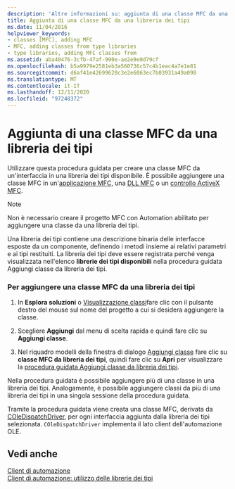 ```yaml
---
description: 'Altre informazioni su: aggiunta di una classe MFC da una libreria dei tipi'
title: Aggiunta di una classe MFC da una libreria dei tipi
ms.date: 11/04/2016
helpviewer_keywords:
- classes [MFC], adding MFC
- MFC, adding classes from type libraries
- type libraries, adding MFC classes from
ms.assetid: aba40476-3cfb-47af-990e-ae2e9e0d79cf
ms.openlocfilehash: b5a9979e2581eb3a560736c57c4b1eac4a7e1e81
ms.sourcegitcommit: d6af41e42699628c3e2e6063ec7b03931a49a098
ms.translationtype: MT
ms.contentlocale: it-IT
ms.lasthandoff: 12/11/2020
ms.locfileid: "97248372"
---
```

# <a name="adding-an-mfc-class-from-a-type-library"></a>Aggiunta di una classe MFC da una libreria dei tipi

Utilizzare questa procedura guidata per creare una classe MFC da un'interfaccia in una libreria dei tipi disponibile. È possibile aggiungere una classe MFC in un'[applicazione MFC](../../mfc/reference/creating-an-mfc-application.md), una [DLL MFC](../../mfc/reference/creating-an-mfc-dll-project.md) o un [controllo ActiveX MFC](../../mfc/reference/creating-an-mfc-activex-control.md).

> [!NOTE]
> Non è necessario creare il progetto MFC con Automation abilitato per aggiungere una classe da una libreria dei tipi.

Una libreria dei tipi contiene una descrizione binaria delle interfacce esposte da un componente, definendo i metodi insieme ai relativi parametri e ai tipi restituiti. La libreria dei tipi deve essere registrata perché venga visualizzata nell'elenco **librerie dei tipi disponibili** nella procedura guidata Aggiungi classe da libreria dei tipi.

### <a name="to-add-an-mfc-class-from-a-type-library"></a>Per aggiungere una classe MFC da una libreria dei tipi

1. In **Esplora soluzioni** o [Visualizzazione classi](/visualstudio/ide/viewing-the-structure-of-code)fare clic con il pulsante destro del mouse sul nome del progetto a cui si desidera aggiungere la classe.

1. Scegliere **Aggiungi** dal menu di scelta rapida e quindi fare clic su **Aggiungi classe**.

1. Nel riquadro modelli della finestra di dialogo [Aggiungi classe](../../ide/adding-a-class-visual-cpp.md#add-class-dialog-box) fare clic su **classe MFC da libreria dei tipi**, quindi fare clic su **Apri** per visualizzare la [procedura guidata Aggiungi classe da libreria dei tipi](../../mfc/reference/add-class-from-typelib-wizard.md).

Nella procedura guidata è possibile aggiungere più di una classe in una libreria dei tipi. Analogamente, è possibile aggiungere classi da più di una libreria dei tipi in una singola sessione della procedura guidata.

Tramite la procedura guidata viene creata una classe MFC, derivata da [COleDispatchDriver](../../mfc/reference/coledispatchdriver-class.md), per ogni interfaccia aggiunta dalla libreria dei tipi selezionata. `COleDispatchDriver` implementa il lato client dell'automazione OLE.

## <a name="see-also"></a>Vedi anche

[Client di automazione](../../mfc/automation-clients.md)<br/>
[Client di automazione: utilizzo delle librerie dei tipi](../../mfc/automation-clients-using-type-libraries.md)
